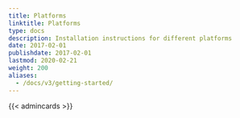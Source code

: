 ```yaml
---
title: Platforms
linktitle: Platforms
type: docs
description: Installation instructions for different platforms
date: 2017-02-01
publishdate: 2017-02-01
lastmod: 2020-02-21
weight: 200
aliases:
  - /docs/v3/getting-started/
---
```


{{< admincards >}}
